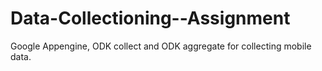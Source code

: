 # Data-Collectioning--Assignment
Google Appengine, ODK collect and ODK aggregate for collecting mobile data.
